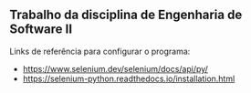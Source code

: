 ## Trabalho da disciplina de Engenharia de Software II

Links de referência para configurar o programa:

- https://www.selenium.dev/selenium/docs/api/py/
- https://selenium-python.readthedocs.io/installation.html

